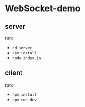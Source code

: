 # WebSocket-demo

## server
run: 
- `cd server`
- `npm install`
- `node index.js`

## client
run:
- `npm install`
- `npm run dev`
